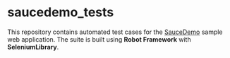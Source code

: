 # saucedemo_tests
This repository contains automated test cases for the [SauceDemo](https://www.saucedemo.com/) sample web application.   The suite is built using **Robot Framework** with **SeleniumLibrary**.
